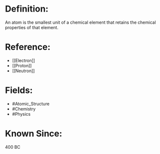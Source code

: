 

# Definition:
An atom is the smallest unit of a chemical element that retains the chemical properties of that element.

# Reference:
- [[Electron]]
- [[Proton]]
- [[Neutron]]

# Fields: 
- #Atomic_Structure
- #Chemistry
- #Physics

# Known Since:
400 BC

